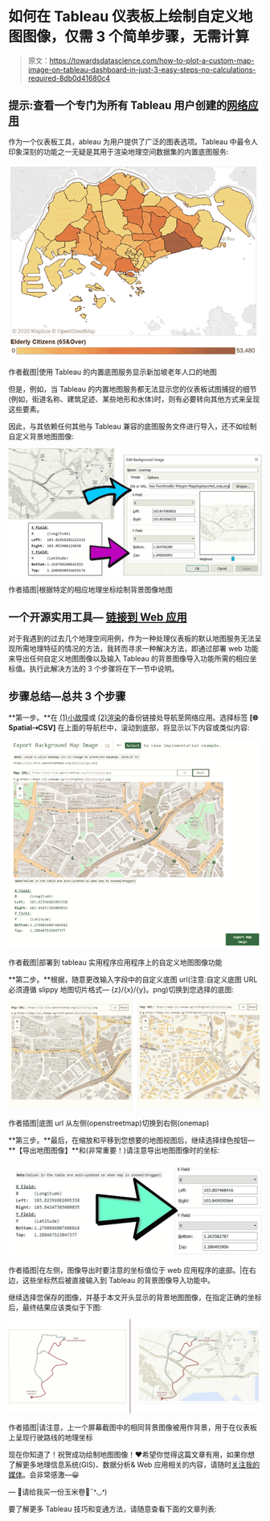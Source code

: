 # 如何在 Tableau 仪表板上绘制自定义地图图像，仅需 3 个简单步骤，无需计算

> 原文：<https://towardsdatascience.com/how-to-plot-a-custom-map-image-on-tableau-dashboard-in-just-3-easy-steps-no-calculations-required-8db0d41680c4>

## 提示:查看一个专门为所有 Tableau 用户创建的[网络应用](https://tableau-data-utility.glitch.me/)

作为一个仪表板工具，ableau 为用户提供了广泛的图表选项。Tableau 中最令人印象深刻的功能之一无疑是其用于渲染地理空间数据集的内置底图服务:

![](img/0d7a037443ef24e4eec270424d00aeda.png)

作者截图|使用 Tableau 的内置底图服务显示新加坡老年人口的地图

但是，例如，当 Tableau 的内置地图服务都无法显示您的仪表板试图捕捉的细节(例如，街道名称、建筑足迹、某些地形和水体)时，则有必要转向其他方式来呈现这些要素。

因此，与其依赖任何其他与 Tableau 兼容的底图服务文件进行导入，还不如绘制自定义背景地图图像:

![](img/2f82914c70adc167c402ae99b7e1c306.png)

作者插图|根据特定的相应地理坐标绘制背景图像地图

## 一个开源实用工具— [链接到 Web 应用](https://tableau-data-utility.glitch.me/)

对于我遇到的过去几个地理空间用例，作为一种处理仪表板的默认地图服务无法呈现所需地理特征的情况的方法，我转而寻求一种解决方法，即通过部署 web 功能来导出任何自定义地图图像以及输入 Tableau 的背景图像导入功能所需的相应坐标值。执行此解决方法的 3 个步骤将在下一节中说明。

## 步骤总结—总共 3 个步骤

**第一步。**在 [(1)小故障](https://tableau-data-utility.glitch.me/)或 [(2)渲染](https://tableau-data-utility.onrender.com/)的备份链接处导航至网络应用。选择标签 **[🌐Spatial⇢CSV]** 在上面的导航栏中，滚动到底部，将显示以下内容或类似内容:

![](img/2310a41d81478c9483c16704aae35510.png)

作者截图|部署到 tableau 实用程序应用程序上的自定义地图图像功能

**第二步。**根据，随意更改输入字段中的自定义底图 url(注意:自定义底图 URL 必须遵循 slippy 地图切片格式— {z}/{x}/{y}。png)切换到您选择的底图:

![](img/f51039e887822e10e97031471531e184.png)

作者插图|底图 url 从左侧(openstreetmap)切换到右侧(onemap)

**第三步。**最后，在缩放和平移到您想要的地图视图后，继续选择绿色按钮— **【导出地图图像】**和(非常重要！)请注意导出地图图像时的坐标:

![](img/f3cd71097ca3fcc02159f817bf32a2a3.png)

作者插图|在左侧，图像导出时要注意的坐标值位于 web 应用程序的底部。|在右边，这些坐标然后被直接输入到 Tableau 的背景图像导入功能中。

继续选择您保存的图像，并基于本文开头显示的背景地图图像，在指定正确的坐标后，最终结果应该类似于下图:

![](img/a61655912dc1467536f01881acc70707.png)

作者插图|请注意，上一个屏幕截图中的相同背景图像被用作背景，用于在仪表板上呈现行驶路线的地理坐标

现在你知道了！祝贺成功绘制地图图像！❤希望你觉得这篇文章有用，如果你想了解更多地理信息系统(GIS)、数据分析& Web 应用相关的内容，请随时[关注我的媒体](https://medium.com/@geek-cc)。会非常感激—😀

— 🌮请给我买一份玉米卷🎀˶❛◡❛)

[](https://geek-cc.medium.com/membership)  

要了解更多 Tableau 技巧和变通方法，请随意查看下面的文章列表:

[](/how-to-render-mixed-geometry-types-in-tableau-in-2-simple-steps-27b56a2153c4)  [](/leverage-on-d3-js-v4-to-build-a-network-graph-for-tableau-with-ease-cc274cba69ce)  [](/selective-formatting-of-numbers-in-tableau-f5035cc64b68)  [](/5-lesser-known-tableau-tips-tricks-hacks-with-use-case-demo-463f98fbdc7e)  [](/superscript-and-subscript-in-tableau-why-and-how-you-can-implement-it-764caf0cc932)  [](/underrated-combined-functionalities-of-tableau-point-linestring-polygon-mapping-b4c0568a4de2) 